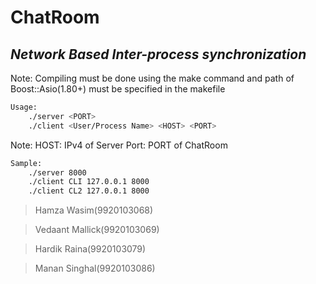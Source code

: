 # ChatRoom
## _Network Based Inter-process synchronization_

Note: Compiling must be done using the make command and path of Boost::Asio(1.80+) must be specified in the makefile

```sh
Usage: 
    ./server <PORT>
    ./client <User/Process Name> <HOST> <PORT>
```
Note: HOST: IPv4 of Server
      Port: PORT of ChatRoom
```sh
Sample: 
    ./server 8000
    ./client CLI 127.0.0.1 8000
    ./client CL2 127.0.0.1 8000
```
> Hamza Wasim(9920103068)

> Vedaant Mallick(9920103069)

> Hardik Raina(9920103079)

> Manan Singhal(9920103086)
